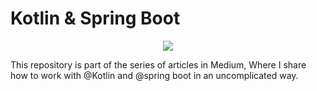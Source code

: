 # Kotlin & Spring Boot
<p align="center">
<img src="https://img.shields.io/badge/STATUS-IN%20DEVELOPMENT-brightgreen"/>
</p>
This repository is part of the series of articles in Medium, 
Where I share how to work with @Kotlin and @spring boot in an uncomplicated way.
